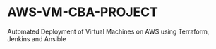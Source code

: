 # AWS-VM-CBA-PROJECT
Automated Deployment of Virtual Machines on AWS using Terraform, Jenkins and Ansible
